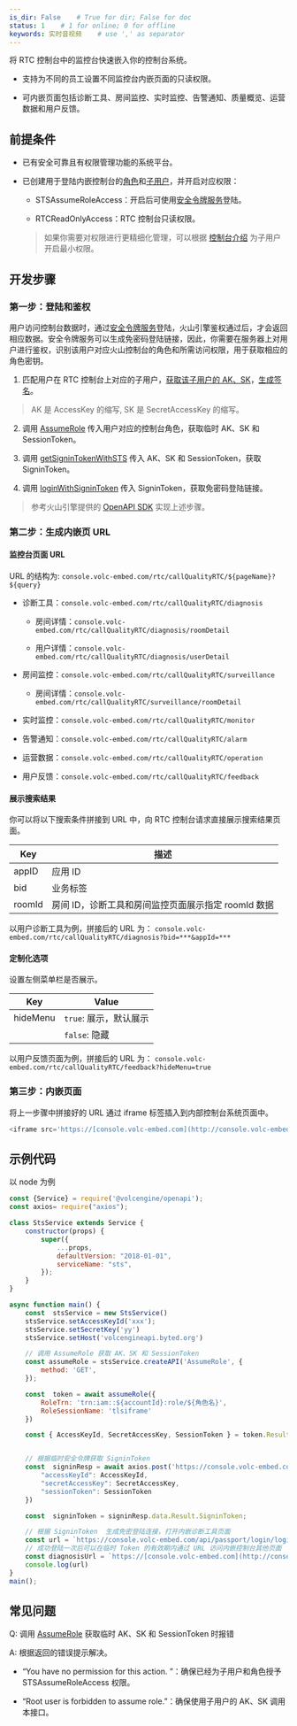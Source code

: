 ```yaml
---
is_dir: False    # True for dir; False for doc
status: 1    # 1 for online; 0 for offline
keywords: 实时音视频    # use ',' as separator
---
```


将 RTC 控制台中的监控台快速嵌入你的控制台系统。

- 支持为不同的员工设置不同监控台内嵌页面的只读权限。
	
- 可内嵌页面包括诊断工具、房间监控、实时监控、告警通知、质量概览、运营数据和用户反馈。
	

## 前提条件

- 已有安全可靠且有权限管理功能的系统平台。
	
- 已创建用于登陆内嵌控制台的[角色](https://console.volcengine.com/iam/identitymanage/role)和[子用户](https://console.volcengine.com/iam/identitymanage/user)，并开启对应权限：
	- STSAssumeRoleAccess：开启后可使用[安全令牌服务](https://www.volcengine.com/docs/6257/160179)登陆。
		
	- RTCReadOnlyAccess：RTC 控制台只读权限。
		
	
	> 如果你需要对权限进行更精细化管理，可以根据 [控制台介绍](70065) 为子用户开启最小权限。
	

## 开发步骤

### 第一步：登陆和鉴权

用户访问控制台数据时，通过[安全令牌服务](https://www.volcengine.com/docs/6257/160179)登陆，火山引擎鉴权通过后，才会返回相应数据。安全令牌服务可以生成免密码登陆链接，因此，你需要在服务器上对用户进行鉴权，识别该用户对应火山控制台的角色和所需访问权限，用于获取相应的角色密钥。

1. 匹配用户在 RTC 控制台上对应的子用户，[获取该子用户的 AK、SK](https://www.volcengine.com/docs/6291/65568)，[生成签名](https://www.volcengine.com/docs/6369/67269)。

> AK 是 AccessKey 的缩写, SK 是 SecretAccessKey 的缩写。
	
2. 调用 [AssumeRole](https://www.volcengine.com/docs/6257/86374) 传入用户对应的控制台角色，获取临时 AK、SK 和 SessionToken。
	
3. 调用 [getSigninTokenWithSTS](https://www.volcengine.com/docs/6257/160363) 传入 AK、SK 和 SessionToken，获取 SigninToken。
	
4. 调用 [loginWithSigninToken](https://www.volcengine.com/docs/6257/160364) 传入 SigninToken，获取免密码登陆链接。
	

> 参考火山引擎提供的 [OpenAPI SDK](https://www.volcengine.com/docs/6369/156029) 实现上述步骤。

### 第二步：生成内嵌页 URL

#### 监控台页面 URL

URL 的结构为: `console.volc-embed.com/rtc/callQualityRTC/${pageName}?${query}`

- 诊断工具：`console.volc-embed.com/rtc/callQualityRTC/diagnosis`
	- 房间详情：`console.volc-embed.com/rtc/callQualityRTC/diagnosis/roomDetail`
		
	- 用户详情：`console.volc-embed.com/rtc/callQualityRTC/diagnosis/userDetail`
		
- 房间监控：`console.volc-embed.com/rtc/callQualityRTC/surveillance`
	- 房间详情：`console.volc-embed.com/rtc/callQualityRTC/surveillance/roomDetail`
		
- 实时监控：`console.volc-embed.com/rtc/callQualityRTC/monitor`
	
- 告警通知：`console.volc-embed.com/rtc/callQualityRTC/alarm`
	
- 运营数据：`console.volc-embed.com/rtc/callQualityRTC/operation`
	
- 用户反馈：`console.volc-embed.com/rtc/callQualityRTC/feedback`
	

#### 展示搜索结果

你可以将以下搜索条件拼接到 URL 中，向 RTC 控制台请求直接展示搜索结果页面。

| Key | 描述 |
| --- | --- |
| appID | 应用 ID |
| bid | 业务标签 |
| roomId | 房间 ID，诊断工具和房间监控页面展示指定 roomId 数据 |

以用户诊断工具为例，拼接后的 URL 为：
`console.volc-embed.com/rtc/callQualityRTC/diagnosis?bid=***&appId=***`

#### 定制化选项

设置左侧菜单栏是否展示。

| Key | Value |
| --- | --- |
| hideMenu | `true`: 展示，默认展示 |\
|| `false`: 隐藏 |

以用户反馈页面为例，拼接后的 URL 为：
`console.volc-embed.com/rtc/callQualityRTC/feedback?hideMenu=true`

### 第三步：内嵌页面

将上一步骤中拼接好的 URL 通过 iframe 标签插入到内部控制台系统页面中。

```js
<iframe src='https://[console.volc-embed.com](http://console.volc-embed.com)/rtc/callQualityRTC'></iframe>
```

## 示例代码

以 node 为例

```js
const {Service} = require('@volcengine/openapi');
const axios= require("axios");

class StsService extends Service {
    constructor(props) {
        super({
            ...props,
            defaultVersion: "2018-01-01",
            serviceName: "sts",
        });
    }
}

async function main() {
    const  stsService = new StsService()
    stsService.setAccessKeyId('xxx');
    stsService.setSecretKey('yy')
    stsService.setHost('volcengineapi.byted.org')

    // 调用 AssumeRole 获取 AK、SK 和 SessionToken
    const assumeRole = stsService.createAPI('AssumeRole', {
        method: 'GET',
    });

    const  token = await assumeRole({
        RoleTrn: 'trn:iam::${accountId}:role/${角色名}',
        RoleSessionName: 'tlsiframe'
    })

    const { AccessKeyId, SecretAccessKey, SessionToken } = token.Result.Credentials;


    // 根据临时安全令牌获取 SigninToken
    const  signinResp = await axios.post('https://console.volc-embed.com/api/passport/login/getSigninTokenWithSTS', {
        "accessKeyId": AccessKeyId,
        "secretAccessKey": SecretAccessKey,
        "sessionToken": SessionToken
    })

    const  signinToken = signinResp.data.Result.SigninToken;

    // 根据 SigninToken  生成免密登陆连接，打开内嵌诊断工具页面
    const url = `https://console.volc-embed.com/api/passport/login/loginWithSigninToken?signinToken=${signinToken}&redirectURI=${encodeURIComponent('https://console.volc-embed.com/rtc/callQualityRTC')}`
    // 成功登陆一次后可以在临时 Token 的有效期内通过 URL 访问内嵌控制台其他页面
    const diagnosisUrl = `https://[console.volc-embed.com](http://console.volc-embed.com)/rtc/callQualityRTC/diagnosis`
    console.log(url)
}
main();
```

## 常见问题

Q: 调用 [AssumeRole](https://www.volcengine.com/docs/6257/86374) 获取临时 AK、SK 和 SessionToken 时报错
	
A: 根据返回的错误提示解决。

- “You have no permission for this action. ”：确保已经为子用户和角色授予 STSAssumeRoleAccess 权限。
	
- “Root user is forbidden to assume role.”：确保使用子用户的 AK、SK 调用本接口。
